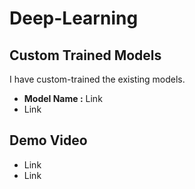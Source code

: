 # Deep-Learning 

## Custom Trained Models
I have custom-trained the existing models.
  - **Model Name :** Link
  - Link
    
## Demo Video
  - Link
  - Link
